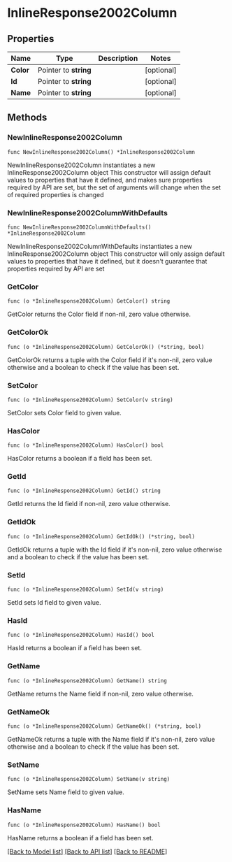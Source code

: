 # InlineResponse2002Column

## Properties

Name | Type | Description | Notes
------------ | ------------- | ------------- | -------------
**Color** | Pointer to **string** |  | [optional] 
**Id** | Pointer to **string** |  | [optional] 
**Name** | Pointer to **string** |  | [optional] 

## Methods

### NewInlineResponse2002Column

`func NewInlineResponse2002Column() *InlineResponse2002Column`

NewInlineResponse2002Column instantiates a new InlineResponse2002Column object
This constructor will assign default values to properties that have it defined,
and makes sure properties required by API are set, but the set of arguments
will change when the set of required properties is changed

### NewInlineResponse2002ColumnWithDefaults

`func NewInlineResponse2002ColumnWithDefaults() *InlineResponse2002Column`

NewInlineResponse2002ColumnWithDefaults instantiates a new InlineResponse2002Column object
This constructor will only assign default values to properties that have it defined,
but it doesn't guarantee that properties required by API are set

### GetColor

`func (o *InlineResponse2002Column) GetColor() string`

GetColor returns the Color field if non-nil, zero value otherwise.

### GetColorOk

`func (o *InlineResponse2002Column) GetColorOk() (*string, bool)`

GetColorOk returns a tuple with the Color field if it's non-nil, zero value otherwise
and a boolean to check if the value has been set.

### SetColor

`func (o *InlineResponse2002Column) SetColor(v string)`

SetColor sets Color field to given value.

### HasColor

`func (o *InlineResponse2002Column) HasColor() bool`

HasColor returns a boolean if a field has been set.

### GetId

`func (o *InlineResponse2002Column) GetId() string`

GetId returns the Id field if non-nil, zero value otherwise.

### GetIdOk

`func (o *InlineResponse2002Column) GetIdOk() (*string, bool)`

GetIdOk returns a tuple with the Id field if it's non-nil, zero value otherwise
and a boolean to check if the value has been set.

### SetId

`func (o *InlineResponse2002Column) SetId(v string)`

SetId sets Id field to given value.

### HasId

`func (o *InlineResponse2002Column) HasId() bool`

HasId returns a boolean if a field has been set.

### GetName

`func (o *InlineResponse2002Column) GetName() string`

GetName returns the Name field if non-nil, zero value otherwise.

### GetNameOk

`func (o *InlineResponse2002Column) GetNameOk() (*string, bool)`

GetNameOk returns a tuple with the Name field if it's non-nil, zero value otherwise
and a boolean to check if the value has been set.

### SetName

`func (o *InlineResponse2002Column) SetName(v string)`

SetName sets Name field to given value.

### HasName

`func (o *InlineResponse2002Column) HasName() bool`

HasName returns a boolean if a field has been set.


[[Back to Model list]](../README.md#documentation-for-models) [[Back to API list]](../README.md#documentation-for-api-endpoints) [[Back to README]](../README.md)


